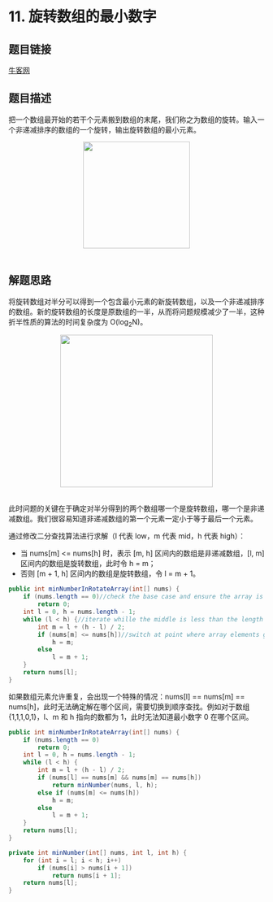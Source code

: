 # 11. 旋转数组的最小数字

## 题目链接

[牛客网](https://www.nowcoder.com/practice/9f3231a991af4f55b95579b44b7a01ba?tpId=13&tqId=11159&tPage=1&rp=1&ru=/ta/coding-interviews&qru=/ta/coding-interviews/question-ranking&from=cyc_github)

## 题目描述

把一个数组最开始的若干个元素搬到数组的末尾，我们称之为数组的旋转。输入一个非递减排序的数组的一个旋转，输出旋转数组的最小元素。

<div align="center"> <img src="https://cs-notes-1256109796.cos.ap-guangzhou.myqcloud.com/0038204c-4b8a-42a5-921d-080f6674f989.png" width="210px"> </div><br>

## 解题思路

将旋转数组对半分可以得到一个包含最小元素的新旋转数组，以及一个非递减排序的数组。新的旋转数组的长度是原数组的一半，从而将问题规模减少了一半，这种折半性质的算法的时间复杂度为 O(log<sub>2</sub>N)。

<div align="center"> <img src="https://cs-notes-1256109796.cos.ap-guangzhou.myqcloud.com/424f34ab-a9fd-49a6-9969-d76b42251365.png" width="300px"> </div><br>

此时问题的关键在于确定对半分得到的两个数组哪一个是旋转数组，哪一个是非递减数组。我们很容易知道非递减数组的第一个元素一定小于等于最后一个元素。

通过修改二分查找算法进行求解（l 代表 low，m 代表 mid，h 代表 high）：

- 当 nums[m] \<= nums[h] 时，表示 [m, h] 区间内的数组是非递减数组，[l, m] 区间内的数组是旋转数组，此时令 h = m；
- 否则 [m + 1, h] 区间内的数组是旋转数组，令 l = m + 1。

```java
public int minNumberInRotateArray(int[] nums) {
    if (nums.length == 0)//check the base case and ensure the array is not empty
        return 0;
    int l = 0, h = nums.length - 1;
    while (l < h) {//iterate whille the middle is less than the length of the arry
        int m = l + (h - l) / 2;
        if (nums[m] <= nums[h])//switch at point where array elements ge equal
            h = m;
        else
            l = m + 1;
    }
    return nums[l];
}
```

如果数组元素允许重复，会出现一个特殊的情况：nums[l] == nums[m] == nums[h]，此时无法确定解在哪个区间，需要切换到顺序查找。例如对于数组 {1,1,1,0,1}，l、m 和 h 指向的数都为 1，此时无法知道最小数字 0 在哪个区间。

```java
public int minNumberInRotateArray(int[] nums) {
    if (nums.length == 0)
        return 0;
    int l = 0, h = nums.length - 1;
    while (l < h) {
        int m = l + (h - l) / 2;
        if (nums[l] == nums[m] && nums[m] == nums[h])
            return minNumber(nums, l, h);
        else if (nums[m] <= nums[h])
            h = m;
        else
            l = m + 1;
    }
    return nums[l];
}

private int minNumber(int[] nums, int l, int h) {
    for (int i = l; i < h; i++)
        if (nums[i] > nums[i + 1])
            return nums[i + 1];
    return nums[l];
}
```
